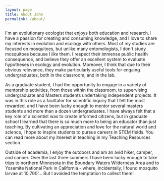 ```yaml
---
layout: page
title: About John
permalink: /about/
---
```


I'm an evolutionary ecologist that enjoys both education and research. I have a passion for creating and consuming knowledge, and I love to share my interests in evolution and ecology with others.  Most of my studies are focused on mosquitoes, but unlike many entomologists, I don't study mosquitoes because I _like_ them.  I respect their immense public health consequence, and believe they offer an excellent system to evaluate hypotheses in ecology and evolution.  Moreover, I think that due to their obvious relevance, they make particularly useful tools for engaing undergraduates, both in the classroom, and in the lab.

As a graduate student, I had the opportunity to engage in a variety of mentorship activities, from those within the classroom, to supervising undergraduate and Masters students undertaking independent projects.  It was in this role as a faciltator for scientific inquiry that I felt the most rewarded, and I have been lucky enough to mentor several masters students and more than a dozen undergraduates.  I have always felt that a key role of a scientist was to create informed citizens, but in graduate school I learned that there is so much more to being an educator than just teaching.  By cultivating an appreciation and love for the natural world and science, I hope to inspire students to pursue careers in STEM fields.  You can read more about my itnerest in teaching in my Teaching Resources section.

Outside of academia, I enjoy the outdoors and am an avid hiker, camper, and canoer.  Over the last three summers I have been lucky enough to take trips to northern Minnesota in the Boundary Waters Wilderness Area and to Yosemite National Park in California - where, incidentally, I found mosquito larvae at 10,700'... But I avoided the temptation to collect them!

